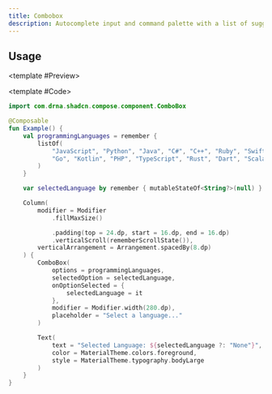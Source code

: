 ```yaml
---
title: Combobox
description: Autocomplete input and command palette with a list of suggestions.
---
```


<DocsPage 
    :title="frontmatter.title" 
    :description="frontmatter.description"
    path="views/components/Combobox.md">

## Usage

<TabPreview>

<template #Preview>
<Preview name="combobox" variant="default" assetExtension=".gif"/>
</template>

<template #Code>

```kotlin
import com.drna.shadcn.compose.component.ComboBox

@Composable
fun Example() {
    val programmingLanguages = remember {
        listOf(
            "JavaScript", "Python", "Java", "C#", "C++", "Ruby", "Swift",
            "Go", "Kotlin", "PHP", "TypeScript", "Rust", "Dart", "Scala"
        )
    }

    var selectedLanguage by remember { mutableStateOf<String?>(null) }

    Column(
        modifier = Modifier
            .fillMaxSize()

            .padding(top = 24.dp, start = 16.dp, end = 16.dp)
            .verticalScroll(rememberScrollState()),
        verticalArrangement = Arrangement.spacedBy(8.dp)
    ) {
        ComboBox(
            options = programmingLanguages,
            selectedOption = selectedLanguage,
            onOptionSelected = {
                selectedLanguage = it
            },
            modifier = Modifier.width(280.dp),
            placeholder = "Select a language..."
        )

        Text(
            text = "Selected Language: ${selectedLanguage ?: "None"}",
            color = MaterialTheme.colors.foreground,
            style = MaterialTheme.typography.bodyLarge
        )
    }
}
```

</template>

</TabPreview>

</DocsPage>

